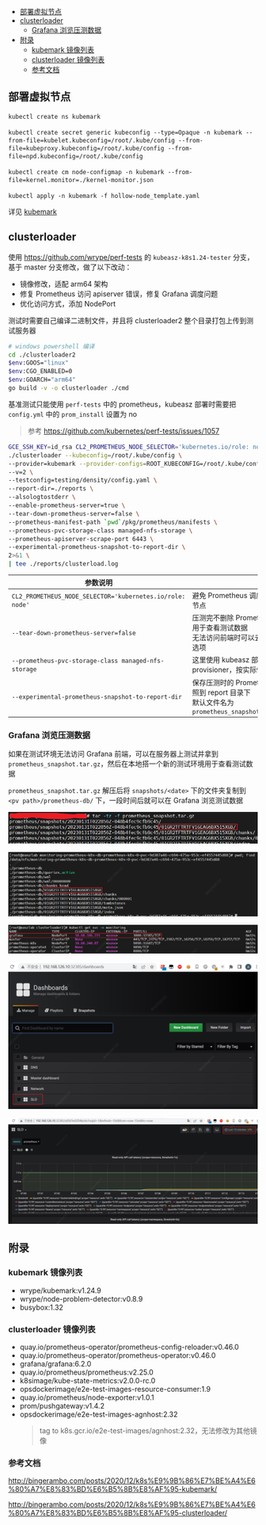 <!-- TOC -->

- [部署虚拟节点](#部署虚拟节点)
- [clusterloader](#clusterloader)
  - [Grafana 浏览压测数据](#grafana-浏览压测数据)
- [附录](#附录)
  - [kubemark 镜像列表](#kubemark-镜像列表)
  - [clusterloader 镜像列表](#clusterloader-镜像列表)
  - [参考文档](#参考文档)

<!-- /TOC -->

## 部署虚拟节点

```
kubectl create ns kubemark

kubectl create secret generic kubeconfig --type=Opaque -n kubemark --from-file=kubelet.kubeconfig=/root/.kube/config --from-file=kubeproxy.kubeconfig=/root/.kube/config --from-file=npd.kubeconfig=/root/.kube/config

kubectl create cm node-configmap -n kubemark --from-file=kernel.monitor=./kernel-monitor.json

kubectl apply -n kubemark -f hollow-node_template.yaml
```

详见 [kubemark](./kubemark/README.md)

## clusterloader

使用 https://github.com/wrype/perf-tests 的 `kubeasz-k8s1.24-tester` 分支，基于 master 分支修改，做了以下改动：
- 镜像修改，适配 arm64 架构
- 修复 Prometheus 访问 apiserver 错误，修复 Grafana 调度问题
- 优化访问方式，添加 NodePort

测试时需要自己编译二进制文件，并且将 clusterloader2 整个目录打包上传到测试服务器
```bash
# windows powershell 编译
cd ./clusterloader2
$env:GOOS="linux"
$env:CGO_ENABLED=0
$env:GOARCH="arm64"
go build -v -o clusterloader ./cmd
```

基准测试只能使用 `perf-tests` 中的 prometheus，kubeasz 部署时需要把 `config.yml` 中的 `prom_install` 设置为 no
> 参考 https://github.com/kubernetes/perf-tests/issues/1057

```bash
GCE_SSH_KEY=id_rsa CL2_PROMETHEUS_NODE_SELECTOR='kubernetes.io/role: node' \
./clusterloader --kubeconfig=/root/.kube/config \
--provider=kubemark --provider-configs=ROOT_KUBECONFIG=/root/.kube/config \
--v=2 \
--testconfig=testing/density/config.yaml \
--report-dir=./reports \
--alsologtostderr \
--enable-prometheus-server=true \
--tear-down-prometheus-server=false \
--prometheus-manifest-path `pwd`/pkg/prometheus/manifests \
--prometheus-pvc-storage-class managed-nfs-storage \
--prometheus-apiserver-scrape-port 6443 \
--experimental-prometheus-snapshot-to-report-dir \
2>&1 \
| tee ./reports/clusterload.log
```

| 参数说明                                                  |                                                                                          |
| --------------------------------------------------------- | ---------------------------------------------------------------------------------------- |
| `CL2_PROMETHEUS_NODE_SELECTOR='kubernetes.io/role: node'` | 避免 Prometheus 调度到虚拟节点                                                           |
| `--tear-down-prometheus-server=false`                     | 压测完不删除 Prometheus，用于查看测试数据<br>无法访问前端时可以去除这个选项              |
| `--prometheus-pvc-storage-class managed-nfs-storage`      | 这里使用 kubeasz 部署的 nfs provisioner，按实际情况填写                                  |
| `--experimental-prometheus-snapshot-to-report-dir`        | 保存压测时的 Prometheus 快照到 report 目录下<br>默认文件名为`prometheus_snapshot.tar.gz` |

### Grafana 浏览压测数据

如果在测试环境无法访问 Grafana 前端，可以在服务器上测试并拿到 `prometheus_snapshot.tar.gz`，然后在本地搭一个新的测试环境用于查看测试数据

`prometheus_snapshot.tar.gz` 解压后将 `snapshots/<date>` 下的文件夹复制到 `<pv path>/prometheus-db/` 下，一段时间后就可以在 Grafana 浏览测试数据

![](pics/Snipaste_2023-01-31_10-34-49.png)

![](pics/Snipaste_2023-01-31_10-49-15.png)

![](pics/Snipaste_2023-01-30_15-11-09.png)

![](pics/Snipaste_2023-01-30_15-14-19.png)

![](pics/Snipaste_2023-01-30_15-15-31.png)

## 附录

### kubemark 镜像列表

- wrype/kubemark:v1.24.9
- wrype/node-problem-detector:v0.8.9
- busybox:1.32

### clusterloader 镜像列表

- quay.io/prometheus-operator/prometheus-config-reloader:v0.46.0
- quay.io/prometheus-operator/prometheus-operator:v0.46.0
- grafana/grafana:6.2.0
- quay.io/prometheus/prometheus:v2.25.0
- k8simage/kube-state-metrics:v2.0.0-rc.0
- opsdockerimage/e2e-test-images-resource-consumer:1.9
- quay.io/prometheus/node-exporter:v1.0.1
- prom/pushgateway:v1.4.2
- opsdockerimage/e2e-test-images-agnhost:2.32
  > tag to k8s.gcr.io/e2e-test-images/agnhost:2.32，无法修改为其他镜像

### 参考文档

http://bingerambo.com/posts/2020/12/k8s%E9%9B%86%E7%BE%A4%E6%80%A7%E8%83%BD%E6%B5%8B%E8%AF%95-kubemark/

http://bingerambo.com/posts/2020/12/k8s%E9%9B%86%E7%BE%A4%E6%80%A7%E8%83%BD%E6%B5%8B%E8%AF%95-clusterloader/